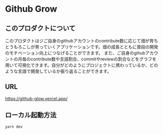 # Github Grow
## このプロダクトについて
このプロダクトはジご自身のgithubアカウントのcontribute数に応じて畑が育ちとうもろこしが育っていくアプリケーションです。畑の成長とともに普段の開発のモチベーション向上につなげることができます。
また、ご自身のgihubアカウントの月毎のcontribute数や言語割合、commitやreviewの割合などをグラフを用いて可視化できます。自分がどのようにプロジェクトに携わっているか、どのような言語で開発しているか振り返ることができます。

## URL 
https://github-glow.vercel.app/

## ローカル起動方法
```
yarn dev
```
